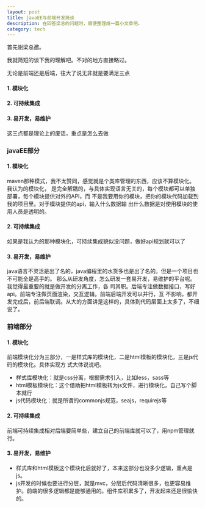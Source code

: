 ```yaml
---
layout: post
title: javaEE与前端开发简谈
description: 在回答梁总的问题时，顺便整理成一篇小文章吧。
category: tech
---
```


首先谢梁总邀。

我就简短的谈下我的理解吧。不对的地方直接略过。

无论是前端还是后端，往大了说无非就是要满足三点

#### 1. 模块化
#### 2. 可持续集成
#### 3. 易开发，易维护

这三点都是理论上的废话，重点是怎么去做

### javaEE部分

#### 1. 模块化

maven那种模式，我不太赞同，感觉就是个类库管理的东西，应该不算模块化。我认为的模块化，
是完全解耦的，与具体实现语言无关的，每个模块都可以单独部署，每个模块提供对外的API，而
不是我要用你的模块，把你的模块代码加载到我的项目里。对于模块提供的api，输入什么数据输
出什么数据是对使用模块的使用人员是透明的。

#### 2. 可持续集成

如果是我认为的那种模块化，可持续集成貌似没问题，做好api规划就可以了

#### 3. 易开发，易维护

java语言不灵活是出了名的，java编程里的水货多也是出了名的。但是一个项目也不可能全是高手的。
那么从研发角度，怎么研发一套易开发，易维护的平台呢。我觉得最重要的就是做开发的分离工作，各
司其职。后端专注做数据接口，写好api。前端专注做页面渲染，交互逻辑。前端后端开发可以并行，互
不影响，都开发完成后，前后端联调。从大的方面讲是这样的，具体到代码层面上太多了，不细说了。


### 前端部分

#### 1. 模块化

前端模块化分为三部分，一是样式库的模块化，二是html模板的模块化，三是js代码的模块化。具体实现方
式大体说说吧。

- 样式库模块化：就是css分离，根据需求引入，比如less，sass等
- html模板模块化：这个借助把html模板转为js文件，进行模块化，自己写个脚本就行
- js代码模块化：就是所谓的commonjs规范，seajs，requirejs等


#### 2. 可持续集成

前端可持续集成相对后端要简单些，建立自己的前端库就可以了，用npm管理就行。


#### 3. 易开发，易维护

- 样式库和html模板这个模块化后就好了，本来这部分也没多少逻辑，重点是js。
- js开发的时候也要进行分层，就是mvc，分层后代码清晰很多，也更容易维护。前端的很多逻辑都是能够通用的。组件库积累多了，开发起来还是很愉快的。
